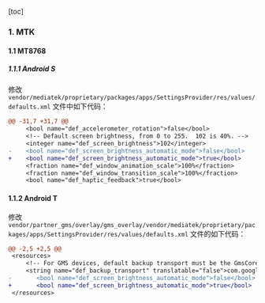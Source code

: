 [toc]

### 1. MTK

#### 1.1 MT8768

##### 1.1.1 Android S

修改 `vendor/mediatek/proprietary/packages/apps/SettingsProvider/res/values/defaults.xml` 文件中如下代码：

```diff
@@ -31,7 +31,7 @@
     <bool name="def_accelerometer_rotation">false</bool>
     <!-- Default screen brightness, from 0 to 255.  102 is 40%. -->
     <integer name="def_screen_brightness">102</integer>
-    <bool name="def_screen_brightness_automatic_mode">false</bool>
+    <bool name="def_screen_brightness_automatic_mode">true</bool>
     <fraction name="def_window_animation_scale">100%</fraction>
     <fraction name="def_window_transition_scale">100%</fraction>
     <bool name="def_haptic_feedback">true</bool>
```

#### 1.1.2 Android T

修改 `vendor/partner_gms/overlay/gms_overlay/vendor/mediatek/proprietary/packages/apps/SettingsProvider/res/values/defaults.xml` 文件的如下代码：

```diff
@@ -2,5 +2,5 @@
 <resources>
     <!-- For GMS devices, default backup transport must be the GmsCore. -->
     <string name="def_backup_transport" translatable="false">com.google.android.gms/.backup.BackupTransportService</string>
-       <bool name="def_screen_brightness_automatic_mode">false</bool>
+       <bool name="def_screen_brightness_automatic_mode">true</bool>
 </resources>
```



